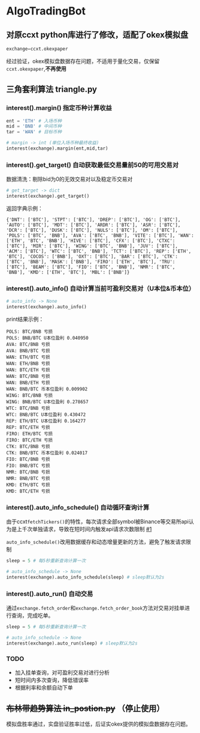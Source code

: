 # AlgoTradingBot

## 对原ccxt python库进行了修改，适配了okex模拟盘
```python
exchange=ccxt.okexpaper
```
经过验证，okex模拟盘数据存在问题，不适用于量化交易，仅保留`ccxt.okexpaper`,**不再使用**

## 三角套利算法 triangle.py

### interest().margin() 指定币种计算收益
```python
ent = 'ETH' # 入场币种
mid = 'BNB' # 中间币种
tar = 'WAN' # 目标币种

# margin -> int (单位入场币种最终收益)
interest(exchange).margin(ent,mid,tar)
```

### interest().get_target() 自动获取最低交易量前50的可用交易对
数据清洗：剔除bid为0的无效交易对以及稳定币交易对
```python
# get_target -> dict
interest(exchange).get_target()
```
返回字典示例：
```dict
{'DNT': ['BTC'], 'STPT': ['BTC'], 'DREP': ['BTC'], 'OG': ['BTC'], 'AUTO': ['BTC'], 'MDT': ['BTC'], 'ARDR': ['BTC'], 'ASR': ['BTC'], 'DCR': ['BTC'], 'DUSK': ['BTC'], 'NULS': ['BTC'], 'OM': ['BTC'], 'POLS': ['BTC', 'BNB'], 'AVA': ['BTC', 'BNB'], 'VITE': ['BTC'], 'WAN': ['ETH', 'BTC', 'BNB'], 'HIVE': ['BTC'], 'CFX': ['BTC'], 'CTXC': ['BTC'], 'MIR': ['BTC'], 'WING': ['BTC', 'BNB'], 'JUV': ['BTC'], 'ACM': ['BTC'], 'WTC': ['BTC', 'BNB'], 'TCT': ['BTC'], 'REP': ['ETH', 'BTC'], 'COCOS': ['BNB'], 'OXT': ['BTC'], 'BAR': ['BTC'], 'CTK': ['BTC', 'BNB'], 'MASK': ['BNB'], 'FIRO': ['ETH', 'BTC'], 'TRU': ['BTC'], 'BEAM': ['BTC'], 'FIO': ['BTC', 'BNB'], 'NMR': ['BTC', 'BNB'], 'KMD': ['ETH', 'BTC'], 'MBL': ['BNB']}
```

### interest().auto_info() 自动计算当前可盈利交易对（U本位&币本位）
```python
# auto_info -> None
interest(exchange).auto_info()
```
print结果示例：
```text
POLS: BTC/BNB 亏损
POLS: BNB/BTC U本位盈利 0.040950
AVA: BTC/BNB 亏损
AVA: BNB/BTC 亏损
WAN: ETH/BTC 亏损
WAN: ETH/BNB 亏损
WAN: BTC/ETH 亏损
WAN: BTC/BNB 亏损
WAN: BNB/ETH 亏损
WAN: BNB/BTC 币本位盈利 0.009902
WING: BTC/BNB 亏损
WING: BNB/BTC U本位盈利 0.278657
WTC: BTC/BNB 亏损
WTC: BNB/BTC U本位盈利 0.430472
REP: ETH/BTC U本位盈利 0.164277
REP: BTC/ETH 亏损
FIRO: ETH/BTC 亏损
FIRO: BTC/ETH 亏损
CTK: BTC/BNB 亏损
CTK: BNB/BTC 币本位盈利 0.024017
FIO: BTC/BNB 亏损
FIO: BNB/BTC 亏损
NMR: BTC/BNB 亏损
NMR: BNB/BTC 亏损
KMD: ETH/BTC 亏损
KMD: BTC/ETH 亏损
```

### interest().auto_info_schedule() 自动循环查询计算
由于ccxt`fetchTickers()`的特性，每次请求全部symbol被Binance等交易所api认为是上千次单独请求，导致在短时间内触发api请求次数限制 [#1](https://github.com/xxxbrian/AlgoTradingBot/issues/1)

`auto_info_schedule()`改用数据缓存和动态增量更新的方法，避免了触发请求限制

```python
sleep = 5 # 每5秒重新查询计算一次

# auto_info_schedule -> None
interest(exchange).auto_info_schedule(sleep) # sleep默认为2s
```

### interest().auto_run() 自动交易
通过`exchange.fetch_order`和`exchange.fetch_order_book`方法对交易对挂单进行查询，完成吃单。
```python
sleep = 5 # 每5秒重新查询计算一次

# auto_info_schedule -> None
interest(exchange).auto_run(sleep) # sleep默认为2s
```

### TODO
+ 加入挂单查询，对可盈利交易对进行分析
+ 短时间内多次查询，降低错误率
+ 根据利率和余额自动下单

## ~~布林带趋势算法 in_postion.py~~ （停止使用）
模拟盘胜率通过，实盘验证胜率过低，后证实okex提供的模拟盘数据存在问题。
